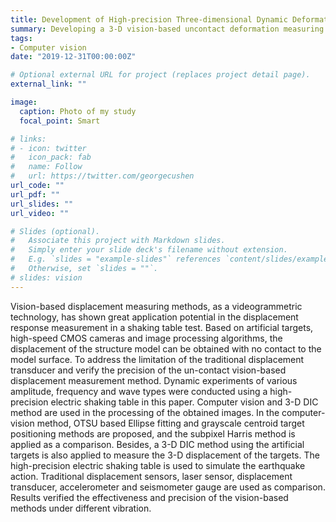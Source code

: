 ```yaml
---
title: Development of High-precision Three-dimensional Dynamic Deformation Measurement and Analysis System of Large Strcuture
summary: Developing a 3-D vision-based uncontact deformation measuring system
tags:
- Computer vision
date: "2019-12-31T00:00:00Z"

# Optional external URL for project (replaces project detail page).
external_link: ""

image:
  caption: Photo of my study
  focal_point: Smart

# links:
# - icon: twitter
#   icon_pack: fab
#   name: Follow
#   url: https://twitter.com/georgecushen
url_code: ""
url_pdf: ""
url_slides: ""
url_video: ""

# Slides (optional).
#   Associate this project with Markdown slides.
#   Simply enter your slide deck's filename without extension.
#   E.g. `slides = "example-slides"` references `content/slides/example-slides.md`.
#   Otherwise, set `slides = ""`.
# slides: vision
---
```


Vision-based displacement measuring methods, as a videogrammetric technology, has shown great application potential in the displacement response measurement in a shaking table test. Based on artificial targets, high-speed CMOS cameras and image processing algorithms, the displacement of the structure model can be obtained with no contact to the model surface. To address the limitation of the traditional displacement transducer and verify the precision of the un-contact vision-based displacement measurement method. Dynamic experiments of various amplitude, frequency and wave types were conducted using a high-precision electric shaking table in this paper. Computer vision and 3-D DIC method are used in the processing of the obtained images. In the computer-vision method, OTSU based Ellipse fitting and grayscale centroid target positioning methods are proposed, and the subpixel Harris method is applied as a comparison. Besides, a 3-D DIC method using the artificial targets is also applied to measure the 3-D displacement of the targets. The high-precision electric shaking table is used to simulate the earthquake action. Traditional displacement sensors, laser sensor, displacement transducer, accelerometer and seismometer gauge are used as comparison. Results verified the effectiveness and precision of the vision-based methods under different vibration.
